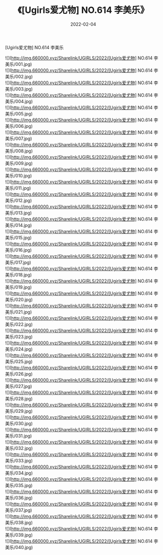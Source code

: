 ﻿---
layout: post
title:  《[Ugirls爱尤物] NO.614 李美乐》
date:   2022-02-04
img: http://img.660000.xyz/Sharelink/UGIRLS/2022/[Ugirls爱尤物] NO.614 李美乐/000.jpg
categories: [美女, 清纯, 唯美]
---

[Ugirls爱尤物] NO.614 李美乐

 ![](http://img.660000.xyz/Sharelink/UGIRLS/2022/[Ugirls爱尤物] NO.614 李美乐/001.jpg) <br>![](http://img.660000.xyz/Sharelink/UGIRLS/2022/[Ugirls爱尤物] NO.614 李美乐/002.jpg) <br>![](http://img.660000.xyz/Sharelink/UGIRLS/2022/[Ugirls爱尤物] NO.614 李美乐/003.jpg) <br>![](http://img.660000.xyz/Sharelink/UGIRLS/2022/[Ugirls爱尤物] NO.614 李美乐/004.jpg) <br>![](http://img.660000.xyz/Sharelink/UGIRLS/2022/[Ugirls爱尤物] NO.614 李美乐/005.jpg) <br>![](http://img.660000.xyz/Sharelink/UGIRLS/2022/[Ugirls爱尤物] NO.614 李美乐/006.jpg) <br>![](http://img.660000.xyz/Sharelink/UGIRLS/2022/[Ugirls爱尤物] NO.614 李美乐/007.jpg) <br>![](http://img.660000.xyz/Sharelink/UGIRLS/2022/[Ugirls爱尤物] NO.614 李美乐/008.jpg) <br>![](http://img.660000.xyz/Sharelink/UGIRLS/2022/[Ugirls爱尤物] NO.614 李美乐/009.jpg) <br>![](http://img.660000.xyz/Sharelink/UGIRLS/2022/[Ugirls爱尤物] NO.614 李美乐/010.jpg) <br>![](http://img.660000.xyz/Sharelink/UGIRLS/2022/[Ugirls爱尤物] NO.614 李美乐/011.jpg) <br>![](http://img.660000.xyz/Sharelink/UGIRLS/2022/[Ugirls爱尤物] NO.614 李美乐/012.jpg) <br>![](http://img.660000.xyz/Sharelink/UGIRLS/2022/[Ugirls爱尤物] NO.614 李美乐/013.jpg) <br>![](http://img.660000.xyz/Sharelink/UGIRLS/2022/[Ugirls爱尤物] NO.614 李美乐/014.jpg) <br>![](http://img.660000.xyz/Sharelink/UGIRLS/2022/[Ugirls爱尤物] NO.614 李美乐/015.jpg) <br>![](http://img.660000.xyz/Sharelink/UGIRLS/2022/[Ugirls爱尤物] NO.614 李美乐/016.jpg) <br>![](http://img.660000.xyz/Sharelink/UGIRLS/2022/[Ugirls爱尤物] NO.614 李美乐/017.jpg) <br>![](http://img.660000.xyz/Sharelink/UGIRLS/2022/[Ugirls爱尤物] NO.614 李美乐/018.jpg) <br>![](http://img.660000.xyz/Sharelink/UGIRLS/2022/[Ugirls爱尤物] NO.614 李美乐/019.jpg) <br>![](http://img.660000.xyz/Sharelink/UGIRLS/2022/[Ugirls爱尤物] NO.614 李美乐/020.jpg) <br>![](http://img.660000.xyz/Sharelink/UGIRLS/2022/[Ugirls爱尤物] NO.614 李美乐/021.jpg) <br>![](http://img.660000.xyz/Sharelink/UGIRLS/2022/[Ugirls爱尤物] NO.614 李美乐/022.jpg) <br>![](http://img.660000.xyz/Sharelink/UGIRLS/2022/[Ugirls爱尤物] NO.614 李美乐/023.jpg) <br>![](http://img.660000.xyz/Sharelink/UGIRLS/2022/[Ugirls爱尤物] NO.614 李美乐/024.jpg) <br>![](http://img.660000.xyz/Sharelink/UGIRLS/2022/[Ugirls爱尤物] NO.614 李美乐/025.jpg) <br>![](http://img.660000.xyz/Sharelink/UGIRLS/2022/[Ugirls爱尤物] NO.614 李美乐/026.jpg) <br>![](http://img.660000.xyz/Sharelink/UGIRLS/2022/[Ugirls爱尤物] NO.614 李美乐/027.jpg) <br>![](http://img.660000.xyz/Sharelink/UGIRLS/2022/[Ugirls爱尤物] NO.614 李美乐/028.jpg) <br>![](http://img.660000.xyz/Sharelink/UGIRLS/2022/[Ugirls爱尤物] NO.614 李美乐/029.jpg) <br>![](http://img.660000.xyz/Sharelink/UGIRLS/2022/[Ugirls爱尤物] NO.614 李美乐/030.jpg) <br>![](http://img.660000.xyz/Sharelink/UGIRLS/2022/[Ugirls爱尤物] NO.614 李美乐/031.jpg) <br>![](http://img.660000.xyz/Sharelink/UGIRLS/2022/[Ugirls爱尤物] NO.614 李美乐/032.jpg) <br>![](http://img.660000.xyz/Sharelink/UGIRLS/2022/[Ugirls爱尤物] NO.614 李美乐/033.jpg) <br>![](http://img.660000.xyz/Sharelink/UGIRLS/2022/[Ugirls爱尤物] NO.614 李美乐/034.jpg) <br>![](http://img.660000.xyz/Sharelink/UGIRLS/2022/[Ugirls爱尤物] NO.614 李美乐/035.jpg) <br>![](http://img.660000.xyz/Sharelink/UGIRLS/2022/[Ugirls爱尤物] NO.614 李美乐/036.jpg) <br>![](http://img.660000.xyz/Sharelink/UGIRLS/2022/[Ugirls爱尤物] NO.614 李美乐/037.jpg) <br>![](http://img.660000.xyz/Sharelink/UGIRLS/2022/[Ugirls爱尤物] NO.614 李美乐/038.jpg) <br>![](http://img.660000.xyz/Sharelink/UGIRLS/2022/[Ugirls爱尤物] NO.614 李美乐/039.jpg) <br>![](http://img.660000.xyz/Sharelink/UGIRLS/2022/[Ugirls爱尤物] NO.614 李美乐/040.jpg) <br>
